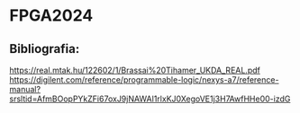 # FPGA2024

## Bibliografia: 
https://real.mtak.hu/122602/1/Brassai%20Tihamer_UKDA_REAL.pdf
https://digilent.com/reference/programmable-logic/nexys-a7/reference-manual?srsltid=AfmBOopPYkZFi67oxJ9jNAWAl1rlxKJ0XegoVE1j3H7AwfHHe00-izdG

